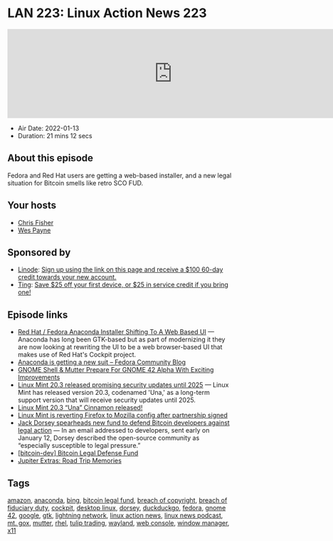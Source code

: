 # LAN 223: Linux Action News 223

<iframe src="https://player.fireside.fm/v2/DAcK9LdX+OIrIOc-h?theme=dark" width="740" height="200" frameborder="0" scrolling="no"></iframe>

* Air Date: 2022-01-13
* Duration: 21 mins 12 secs

## About this episode

Fedora and Red Hat users are getting a web-based installer, and a new legal situation for Bitcoin smells like retro SCO FUD.

## Your hosts
* [Chris Fisher](https://linuxactionnews.com/hosts/chris)
* [Wes Payne](https://linuxactionnews.com/hosts/wes)

## Sponsored by

  * [Linode](http://linode.com/lan): [Sign up using the link on this page and receive a $100 60-day credit towards your new account. ](http://linode.com/lan)
  * [Ting](https://linux.ting.com): [Save $25 off your first device, or $25 in service credit if you bring one!](https://linux.ting.com)



## Episode links

  * [Red Hat / Fedora Anaconda Installer Shifting To A Web Based UI](https://www.phoronix.com/scan.php?page=news_item&px=Red-Hat-Anaconda-New-UI "Red Hat / Fedora Anaconda Installer Shifting To A Web Based UI") — Anaconda has long been GTK-based but as part of modernizing it they are now looking at rewriting the UI to be a web browser-based UI that makes use of Red Hat's Cockpit project. 
  * [Anaconda is getting a new suit – Fedora Community Blog](https://communityblog.fedoraproject.org/anaconda-is-getting-a-new-suit/ "Anaconda is getting a new suit – Fedora Community Blog")
  * [GNOME Shell & Mutter Prepare For GNOME 42 Alpha With Exciting Improvements](https://www.phoronix.com/scan.php?page=news_item&px=GNOME-42-Alpha-Shell-Mutter "GNOME Shell & Mutter Prepare For GNOME 42 Alpha With Exciting Improvements")
  * [Linux Mint 20.3 released promising security updates until 2025](https://www.bleepingcomputer.com/news/linux/linux-mint-203-released-promising-security-updates-until-2025/ "Linux Mint 20.3 released promising security updates until 2025") — Linux Mint has released version 20.3, codenamed 'Una,' as a long-term support version that will receive security updates until 2025.
  * [Linux Mint 20.3 “Una” Cinnamon released!](https://blog.linuxmint.com/?p=4220 "Linux Mint 20.3 “Una” Cinnamon released!")
  * [Linux Mint is reverting Firefox to Mozilla config after partnership signed](https://www.zdnet.com/article/linux-mint-is-reverting-firefox-to-mozilla-config-after-partnership-signed/ "Linux Mint is reverting Firefox to Mozilla config after partnership signed")
  * [Jack Dorsey spearheads new fund to defend Bitcoin developers against legal action](https://www.theblockcrypto.com/linked/130007/jack-dorsey-bitcoin-defense-fund "Jack Dorsey spearheads new fund to defend Bitcoin developers against legal action") — In an email addressed to developers, sent early on January 12, Dorsey described the open-source community as “especially susceptible to legal pressure.”
  * [[bitcoin-dev] Bitcoin Legal Defense Fund](https://lists.linuxfoundation.org/pipermail/bitcoin-dev/2022-January/019741.html "\[bitcoin-dev\] Bitcoin Legal Defense Fund")
  * [Jupiter Extras: Road Trip Memories](https://extras.show/80 "Jupiter Extras: Road Trip Memories")



## Tags

[amazon](https://linuxactionnews.com/tags/amazon), [anaconda](https://linuxactionnews.com/tags/anaconda), [bing](https://linuxactionnews.com/tags/bing), [bitcoin legal fund](https://linuxactionnews.com/tags/bitcoin%20legal%20fund), [breach of copyright](https://linuxactionnews.com/tags/breach%20of%20copyright), [breach of fiduciary duty](https://linuxactionnews.com/tags/breach%20of%20fiduciary%20duty), [cockpit](https://linuxactionnews.com/tags/cockpit), [desktop linux](https://linuxactionnews.com/tags/desktop%20linux), [dorsey](https://linuxactionnews.com/tags/dorsey), [duckduckgo](https://linuxactionnews.com/tags/duckduckgo), [fedora](https://linuxactionnews.com/tags/fedora), [gnome 42](https://linuxactionnews.com/tags/gnome%2042), [google](https://linuxactionnews.com/tags/google), [gtk](https://linuxactionnews.com/tags/gtk), [lightning network](https://linuxactionnews.com/tags/lightning%20network), [linux action news](https://linuxactionnews.com/tags/linux%20action%20news), [linux news podcast](https://linuxactionnews.com/tags/linux%20news%20podcast), [mt. gox](https://linuxactionnews.com/tags/mt.%20gox), [mutter](https://linuxactionnews.com/tags/mutter), [rhel](https://linuxactionnews.com/tags/rhel), [tulip trading](https://linuxactionnews.com/tags/tulip%20trading), [wayland](https://linuxactionnews.com/tags/wayland), [web console](https://linuxactionnews.com/tags/web%20console), [window manager](https://linuxactionnews.com/tags/window%20manager), [x11](https://linuxactionnews.com/tags/x11)
